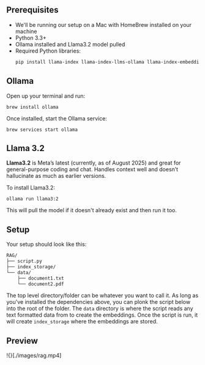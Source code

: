 ## Prerequisites

- We'll be running our setup on a Mac with HomeBrew installed on your machine
- Python 3.3+
- Ollama installed and Llama3.2 model pulled
- Required Python libraries:
  ```bash
  pip install llama-index llama-index-llms-ollama llama-index-embeddings-huggingface torch transformers
  ```

## Ollama

Open up your terminal and run:

```
brew install ollama
```

Once installed, start the Ollama service:

```
brew services start ollama
```

## Llama 3.2

**Llama3.2** is Meta’s latest (currently, as of August 2025) and great for general-purpose coding and chat. Handles context well and doesn’t hallucinate as much as earlier versions.


To install Llama3.2:

```
ollama run llama3:2
```

This will pull the model if it doesn't already exist and then run it too.

## Setup

Your setup should look like this:

```markdown
RAG/
├── script.py
├── index_storage/
└── data/
    ├── document1.txt
    └── document2.pdf
```

The top level directory/folder can be whatever you want to call it. As long as you've installed the dependencies above, you can plonk the script below into the root of the folder. The `data` directory is where the script reads any text formatted data from to create the embeddings. Once the script is run, it will create `index_storage` where the embeddings are stored.


## Preview
!{}[./images/rag.mp4]
